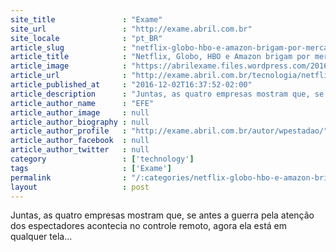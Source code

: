 ```yaml
---
site_title               : "Exame"
site_url                 : "http://exame.abril.com.br"
site_locale              : "pt_BR"
article_slug             : "netflix-globo-hbo-e-amazon-brigam-por-mercado-de-video"
article_title            : "Netflix, Globo, HBO e Amazon brigam por mercado de vídeo"
article_image            : "https://abrilexame.files.wordpress.com/2016/09/size_960_16_9_7397023017.jpg?quality=70&strip=all&w=960"
article_url              : "http://exame.abril.com.br/tecnologia/netflix-globo-hbo-e-amazon-brigam-por-mercado-de-video/"
article_published_at     : "2016-12-02T16:37:52-02:00"
article_description      : "Juntas, as quatro empresas mostram que, se antes a guerra pela atenção dos espectadores acontecia no controle remoto, agora ela está em qualquer tela..."
article_author_name      : "EFE"
article_author_image     : null
article_author_biography : null
article_author_profile   : "http://exame.abril.com.br/autor/wpestadao/"
article_author_facebook  : null
article_author_twitter   : null
category                 : ['technology']
tags                     : ['Exame']
permalink                : "/:categories/netflix-globo-hbo-e-amazon-brigam-por-mercado-de-video/"
layout                   : post
---
```


Juntas, as quatro empresas mostram que, se antes a guerra pela atenção dos espectadores acontecia no controle remoto, agora ela está em qualquer tela...
